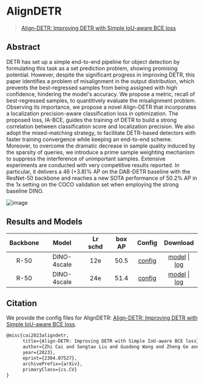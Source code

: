 # AlignDETR

> [Align-DETR: Improving DETR with Simple IoU-aware BCE loss](https://arxiv.org/abs/2304.07527)

<!-- [ALGORITHM] -->

## Abstract

DETR has set up a simple end-to-end pipeline for object detection by formulating this task as a set prediction problem, showing promising potential. However, despite the significant progress in improving DETR, this paper identifies a problem of misalignment in the output distribution, which prevents the best-regressed samples from being assigned with high confidence, hindering the model's accuracy. We propose a metric, recall of best-regressed samples, to quantitively evaluate the misalignment problem. Observing its importance, we propose a novel Align-DETR that incorporates a localization precision-aware classification loss in optimization. The proposed loss, IA-BCE, guides the training of DETR to build a strong correlation between classification score and localization precision. We also adopt the mixed-matching strategy, to facilitate DETR-based detectors with faster training convergence while keeping an end-to-end scheme. Moreover, to overcome the dramatic decrease in sample quality induced by the sparsity of queries, we introduce a prime sample weighting mechanism to suppress the interference of unimportant samples. Extensive experiments are conducted with very competitive results reported. In particular, it delivers a 46 (+3.8)% AP on the DAB-DETR baseline with the ResNet-50 backbone and reaches a new SOTA performance of 50.2% AP in the 1x setting on the COCO validation set when employing the strong baseline DINO.

![image](https://github.com/vbti-development/onedl-mmdetection/assets/33146359/5a4fa664-b4c6-487d-b6d8-22be9d59a2bc)

## Results and Models

| Backbone |    Model    | Lr schd | box AP |                       Config                       |                                                                                                                                                                    Download                                                                                                                                                                    |
| :------: | :---------: | :-----: | :----: | :------------------------------------------------: | :--------------------------------------------------------------------------------------------------------------------------------------------------------------------------------------------------------------------------------------------------------------------------------------------------------------------------------------------: |
|   R-50   | DINO-4scale |   12e   |  50.5  | [config](./align_detr-4scale_r50_8xb2-12e_coco.py) | [model](https://pub-ed9ed750ddcc469da251e2d1a2cea382.r2.dev/mmdetection/v3.0/align_detr/align_detr-4scale_r50_8xb2-12e_coco/align_detr-4scale_r50_8xb2-12e_coco_20230914_095734-61f921af.pth) \| [log](https://pub-ed9ed750ddcc469da251e2d1a2cea382.r2.dev/mmdetection/v3.0/align_detr/align_detr-4scale_r50_8xb2-12e_coco/align_detr-4scale_r50_8xb2-12e_coco_20230914_095734.log.json) |
|   R-50   | DINO-4scale |   24e   |  51.4  | [config](./align_detr-4scale_r50_8xb2-24e_coco.py) | [model](https://pub-ed9ed750ddcc469da251e2d1a2cea382.r2.dev/mmdetection/v3.0/align_detr/align_detr-4scale_r50_8xb2-24e_coco/align_detr-4scale_r50_8xb2-24e_coco_20230919_152414-f4b6cf76.pth) \| [log](https://pub-ed9ed750ddcc469da251e2d1a2cea382.r2.dev/mmdetection/v3.0/align_detr/align_detr-4scale_r50_8xb2-24e_coco/align_detr-4scale_r50_8xb2-24e_coco_20230919_152414.log.json) |

## Citation

We provide the config files for AlignDETR: [Align-DETR: Improving DETR with Simple IoU-aware BCE loss](https://arxiv.org/abs/2304.07527).

```latex
@misc{cai2023aligndetr,
      title={Align-DETR: Improving DETR with Simple IoU-aware BCE loss},
      author={Zhi Cai and Songtao Liu and Guodong Wang and Zheng Ge and Xiangyu Zhang and Di Huang},
      year={2023},
      eprint={2304.07527},
      archivePrefix={arXiv},
      primaryClass={cs.CV}
}
```
